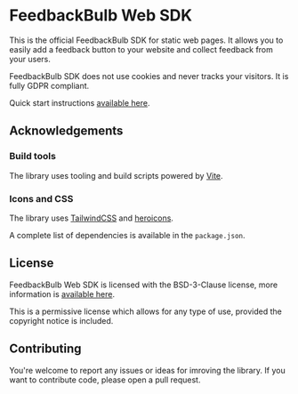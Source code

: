 # FeedbackBulb Web SDK

This is the official FeedbackBulb SDK for static web pages. It allows you to easily add a feedback button to your website and collect feedback from your users.

FeedbackBulb SDK does not use cookies and never tracks your visitors. It is fully GDPR compliant.

Quick start instructions [available here](https://docs.feedbackbulb.com/platforms/web/quick_start.html).

## Acknowledgements

### Build tools

The library uses tooling and build scripts powered by [Vite](https://vitejs.dev/).

### Icons and CSS

The library uses [TailwindCSS](https://tailwindcss.com/) and [heroicons](https://heroicons.com/).

A complete list of dependencies is available in the `package.json`.

## License

FeedbackBulb Web SDK is licensed with the BSD-3-Clause license, more information is [available here](LICENSE).

This is a permissive license which allows for any type of use, provided the copyright notice is included.

## Contributing

You're welcome to report any issues or ideas for imroving the library. If you want to contribute code, please open a pull request.
